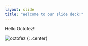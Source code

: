 ```yaml
---
layout: slide
title: "Welcome to our slide deck!"
---
```


Hello Octofez!!

![octofez](https://octodex.github.com/images/octofez.png)
{: .center}

